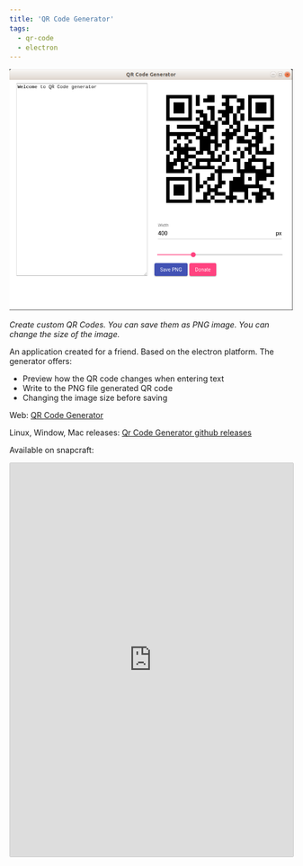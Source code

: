 ```yaml
---
title: 'QR Code Generator'
tags:
  - qr-code
  - electron
---
```


![QR Code Generator screenshot](index/qr-code-generator-screenshot-1.png)

*Create custom QR Codes. You can save them as PNG image. You can change the size of the image.*

An application created for a friend. Based on the electron platform. The generator offers:

* Preview how the QR code changes when entering text
* Write to the PNG file generated QR code
* Changing the image size before saving

Web: [QR Code Generator][Web version]

Linux, Window, Mac releases: [Qr Code Generator github releases][Github releases]


Available on snapcraft:

<iframe src="https://snapcraft.io/qr-code-generator-desktop/embedded?button=black&summary=true&screenshot=true"
  frameborder="0" width="100%" height="700px" style="border: 1px solid #CCC; border-radius: 2px;"></iframe>

[Web version]: /apps/qr-code-generator/
[Github releases]: https://github.com/studioLaCosaNostra/qr-code-generator-desktop/releases